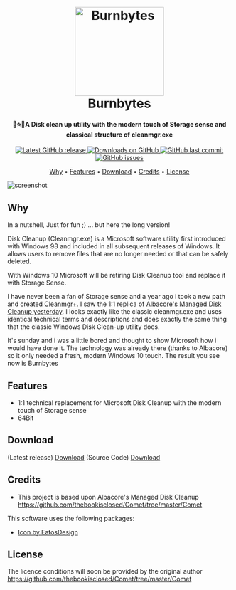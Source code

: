 
<h1 align="center">
  <br>
  <a href="http://www.mirinsoft.com"><img src="https://github.com/mirinsoft/burnbytes/blob/master/icon.ico" alt="Burnbytes" width="200"></a>
  <br>
  Burnbytes
  <br>
</h1>

<h4 align="center">💩⭐️🚀A Disk clean up utility with the modern touch of Storage sense and classical structure of cleanmgr.exe</h4>

<p align="center">
<a href="https://github.com/mirinsoft/burnbytes/releases/latest" target="_blank">
<img alt="Latest GitHub release" src="https://img.shields.io/github/release/mirinsoft/burnbytes.svg?style=flat-square" />
</a>
	
<a href="https://github.com/mirinsoft/burnbytes/releases" target="_blank">
<img alt="Downloads on GitHub" src="https://img.shields.io/github/downloads/mirinsoft/burnbytes/total.svg?style=flat-square" />
</a>

<a href="https://github.com/mirinsoft/burnbytes/commits/master">
<img src="https://img.shields.io/github/last-commit/mirinsoft/burnbytes.svg?style=flat-square&logo=github&logoColor=white"
alt="GitHub last commit">
<a href="https://github.com/mirinsoft/burnbytes/issues">
<img src="https://img.shields.io/github/issues-raw/mirinsoft/burnbytes.svg?style=flat-square&logo=github&logoColor=white"
alt="GitHub issues">   
  
</p>

<p align="center">
  <a href="#Features">Why</a> •
  <a href="#how-to-use">Features</a> •
  <a href="#download">Download</a> •
  <a href="#credits">Credits</a> •
  <a href="#license">License</a>
</p>

![screenshot](https://github.com/mirinsoft/burnbytes/blob/master/burnbytes.png)

## Why

In a nutshell, Just for fun ;)
... but here the long version!

Disk Cleanup (Cleanmgr.exe) is a Microsoft software utility first introduced with Windows 98 and included in all subsequent releases of Windows. It allows users to remove files that are no longer needed or that can be safely deleted.

With Windows 10 Microsoft will be retiring Disk Cleanup tool and replace it with Storage Sense. 

I have never been a fan of Storage sense and a year ago i took a new path and created [Cleanmgr+](https://github.com/mirinsoft/CleanmgrPlus). I saw the 1:1 replica of [Albacore's Managed Disk Cleanup yesterday](https://github.com/thebookisclosed/Comet). I looks exactly like the classic cleanmgr.exe and uses identical technical terms and descriptions and does exactly the same thing that the classic Windows Disk Clean-up utility does.

It's sunday and i was a little bored and thought to show Microsoft how i would have done it. The technology was already there (thanks to Albacore) so it only needed a fresh, modern Windows 10 touch. The result you see now is Burnbytes

## Features
- 1:1 technical replacement for Microsoft Disk Cleanup with the modern touch of Storage sense
- 64Bit

## Download

(Latest release) [Download](https://github.com/mirinsoft/burnbytes/releases) 
(Source Code) [Download](https://github.com/mirinsoft/burnbytes/releases) 

## Credits

- This project is based upon Albacore's Managed Disk Cleanup
https://github.com/thebookisclosed/Comet/tree/master/Comet

This software uses the following packages:

- [Icon by EatosDesign](https://www.deviantart.com/eatosdesign/art/Windows-9-Icons-359505915)

## License

The licence conditions will soon be provided by the original author
https://github.com/thebookisclosed/Comet/tree/master/Comet
